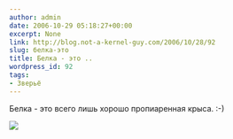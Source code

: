 ```yaml
---
author: admin
date: 2006-10-29 05:18:27+00:00
excerpt: None
link: http://blog.not-a-kernel-guy.com/2006/10/28/92
slug: белка-это
title: Белка - это ..
wordpress_id: 92
tags:
- Зверьё
---
```


Белка - это всего лишь хорошо пропиаренная крыса. :-)

[![](/2006/10/squirrel.thumbnail.JPG)](/2006/10/squirrel.JPG)
